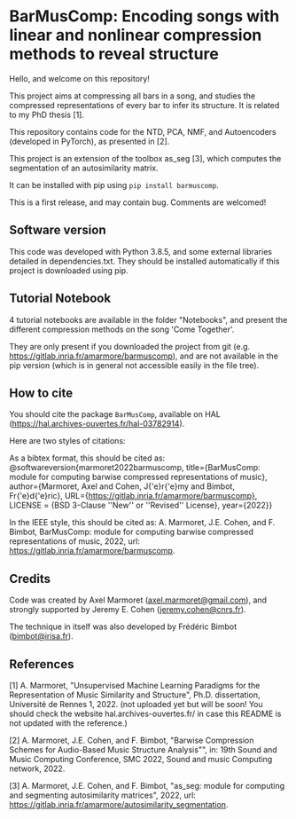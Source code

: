 # BarMusComp: Encoding songs with linear and nonlinear compression methods to reveal structure #

Hello, and welcome on this repository!

This project aims at compressing all bars in a song, and studies the compressed representations of every bar to infer its structure. It is related to my PhD thesis [1].

This repository contains code for the NTD, PCA, NMF, and Autoencoders (developed in PyTorch), as presented in [2].

This project is an extension of the toolbox as_seg [3], which computes the segmentation of an autosimilarity matrix.

It can be installed with pip using `pip install barmuscomp`.

This is a first release, and may contain bug. Comments are welcomed!

## Software version ##

This code was developed with Python 3.8.5, and some external libraries detailed in dependencies.txt. They should be installed automatically if this project is downloaded using pip.

## Tutorial Notebook ##

4 tutorial notebooks are available in the folder "Notebooks", and present the different compression methods on the song 'Come Together'.

They are only present if you downloaded the project from git (e.g. https://gitlab.inria.fr/amarmore/barmuscomp), and are not available in the pip version (which is in general not accessible easily in the file tree).

## How to cite ##

You should cite the package `BarMusComp`, available on HAL (https://hal.archives-ouvertes.fr/hal-03782914).

Here are two styles of citations:

As a bibtex format, this should be cited as: @softwareversion{marmoret2022barmuscomp, title={BarMusComp: module for computing barwise compressed representations of music}, author={Marmoret, Axel and Cohen, J{\'e}r{\'e}my and Bimbot, Fr{\'e}d{\'e}ric}, URL={https://gitlab.inria.fr/amarmore/barmuscomp}, LICENSE = {BSD 3-Clause ''New'' or ''Revised'' License}, year={2022}}

In the IEEE style, this should be cited as: A. Marmoret, J.E. Cohen, and F. Bimbot, BarMusComp: module for computing barwise compressed representations of music, 2022, url: https://gitlab.inria.fr/amarmore/barmuscomp.

## Credits ##

Code was created by Axel Marmoret (<axel.marmoret@gmail.com>), and strongly supported by Jeremy E. Cohen (<jeremy.cohen@cnrs.fr>).

The technique in itself was also developed by Frédéric Bimbot (<bimbot@irisa.fr>).

## References ##
[1] A. Marmoret, "Unsupervised Machine Learning Paradigms for the Representation of Music Similarity and Structure", Ph.D. dissertation, Université de Rennes 1, 2022.
(not uploaded yet but will be soon! You should check the website hal.archives-ouvertes.fr/ in case this README is not updated with the reference.)

[2] A. Marmoret, J.E. Cohen, and F. Bimbot, "Barwise Compression Schemes for Audio-Based Music Structure Analysis"", in: 19th Sound and Music Computing Conference, SMC 2022, Sound and music Computing network, 2022.

[3] A. Marmoret, J.E. Cohen, and F. Bimbot, "as_seg: module for computing and segmenting autosimilarity matrices", 2022, url: https://gitlab.inria.fr/amarmore/autosimilarity_segmentation.